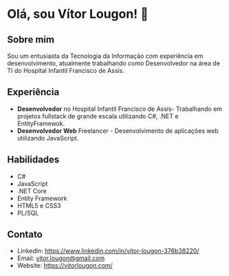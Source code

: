 # Olá, sou Vítor Lougon! 👋

## Sobre mim
Sou um entusiasta da Tecnologia da Informação com experiência em desenvolvimento, atualmente trabalhando como Desenvolvedor na área de TI do Hospital Infantil Francisco de Assís.

## Experiência
- **Desenvolvedor** no Hospital Infantil Francisco de Assís- Trabalhando em projetos fullstack de grande escala utilizando C#, .NET e EntityFramewok.
- **Desenvolvedor Web** Freelancer - Desenvolvimento de aplicações web utilizando JavaScript.

## Habilidades
- C#
- JavaScript
- .NET Core
- Entity Framework
- HTML5 e CSS3
- PL/SQL

## Contato
- LinkedIn: https://www.linkedin.com/in/vitor-lougon-376b38220/
- Email: vitor.lougon@gmail.com
- Website: https://vitorlougon.com/
